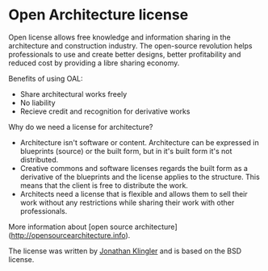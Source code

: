 # Open Architecture license

Open license allows free knowledge and information sharing in the architecture and construction industry. The open-source revolution helps professionals to use and create better designs, better profitability and reduced cost by providing a libre sharing economy.

Benefits of using OAL:
* Share architectural works freely
* No liability
* Recieve credit and recognition for derivative works

Why do we need a license for architecture?

* Architecture isn't software or content. Architecture can be expressed in blueprints (source) or the built form, but in it's built form it's not distributed.
* Creative commons and software licenses regards the built form as a derivative of the blueprints and the license applies to the structure. This means that the client is free to distribute the work.
* Architects need a license that is flexible and allows them to sell their work without any restrictions while sharing their work with other professionals.
 
More information about [open source architecture] (http://opensourcearchitecture.info).

The license was written by [Jonathan Klingler](https://www.jonathanklinger.com/) and is based on the BSD license.
